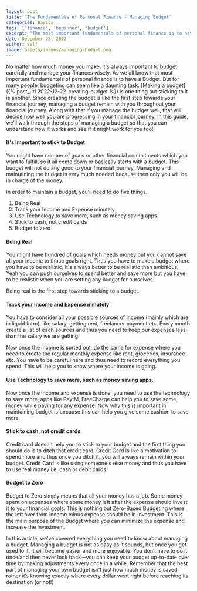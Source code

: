 ```yaml
---
layout: post
title: 'The Fundamentals of Personal Finance - Managing Budget'
categories: Basics
tags: ['finance', 'beginner', 'budget']
excerpt: 'The most important fundamentals of personal finance is to have a Budget, creating one is one thing but managing it is another.'
date: December 23, 2022
author: self
image: assets/images/managing-budget.png
---
```


No matter how much money you make, it's always important to budget carefully and manage your finances wisely. As we all know that most important fundamentals of personal finance is to have a Budget. But for many people, budgeting can seem like a daunting task. [Making a budget]({% post_url 2022-12-22-creating-budget %}) is one thing but sticking to it is another. Since creating the budget is like the first step towards your financial journey, managing a budget remain with you throughout your financial journey. Along with that if you manage the budget well, that will decide how well you are progressing in your financial journey. In this guide, we’ll walk through the steps of managing a budget so that you can understand how it works and see if it might work for you too!

#### It's Important to stick to Budget

You might have number of goals or other financial commitments which you want to fulfill, so it all come down or basically starts with a budget. This budget will not do any good to your financial journey. Managing and maintaining the budget is very much needed because then only you will be in charge of the money.

In order to maintain a budget, you’ll need to do five things.

1. Being Real
2. Track your Income and Expense minutely
3. Use Technology to save more, such as money saving apps.
4. Stick to cash, not credit cards
5. Budget to zero

#### Being Real

You might have hundred of goals which needs money but you cannot save all your income to those goals right. Thus you have to make a budget where you have to be realistic, it's always better to be realistic than ambitious. Yeah you can push ourselves to spend better and save more but you have to be realistic when you are setting any budget for ourselves. 

Being real is the first step towards sticking to a budget.

#### Track your Income and Expense minutely

You have to consider all your possible sources of income (mainly which are in liquid form), like salary, getting rent, freelancer payment etc. Every month create a list of each sources and thus you need to keep our expenses less than the salary we are getting. 

Now once the income is sorted out, do the same for expense where you need to create the regular monthly expense like rent, groceries, insurance etc. You have to be careful here and thus need to record everything you spend. This will help you to know where your income is going.

#### Use Technology to save more, such as money saving apps.

Now once the income and expense is done, you need to use the technology to save more, apps like PaytM, FreeCharge can help you to save some money while paying for any expense. Now why this is important in maintaining budget is because this can help you give some cushion to save more.

#### Stick to cash, not credit cards

Credit card doesn't help you to stick to your budget and the first thing you should do is to ditch that credit card. Credit Card is like a motivation to spend more and thus once you ditch it, you will always remain within your budget. Credit Card is like using someone's else money and thus you have to use real money i.e. cash or debit cards.

#### Budget to Zero

Budget to Zero simply means that all your money has a job. Some money spent on expenses where some money left after the expense should invest it to your financial goals. This is nothing but Zero-Based Budgeting where the left over from income minus expense should be in Investment. This is the main purpose of the Budget where you can minimize the expense and increase the investment. 

In this article, we’ve covered everything you need to know about managing a budget. Managing a budget is not as easy as it sounds, but once you get used to it, it will become easier and more enjoyable. You don’t have to do it once and then never look back—you can keep your budget up-to-date over time by making adjustments every once in a while. Remember that the best part of managing your own budget isn’t just how much money is saved; rather it’s knowing exactly where every dollar went right before reaching its destination (or not!)

